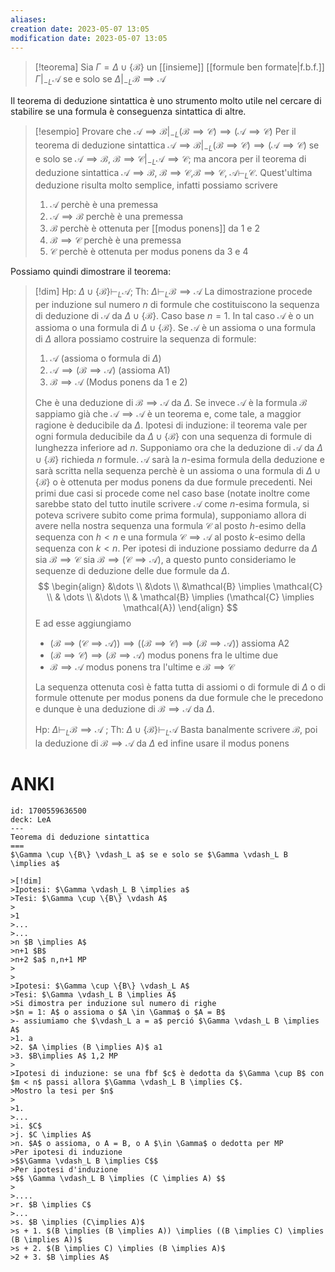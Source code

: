 ```yaml
---
aliases: 
creation date: 2023-05-07 13:05
modification date: 2023-05-07 13:05
---
```


> [!teorema]
> Sia $\Gamma = \Delta \cup \{ \mathcal{B} \}$ un [[insieme]] [[formule ben formate|f.b.f.]] $\Gamma |_{-L}  \mathcal{A}$ se e solo se $\Delta |_{-L} \mathcal{B} \implies \mathcal{A}$
> 

Il teorema di deduzione sintattica è uno strumento molto utile nel cercare di stabilire se una formula è conseguenza sintattica di altre.

>[!esempio]
>Provare che $\mathcal{A} \implies \mathcal{B} |_{-L} (\mathcal{B} \implies \mathcal{C}) \implies (\mathcal{A} \implies \mathcal{C})$
>Per il teorema di deduzione sintattica $\mathcal{A} \implies \mathcal{B} |_{-L} (\mathcal{B} \implies \mathcal{C}) \implies (\mathcal{A} \implies \mathcal{C})$ se e solo se $\mathcal{A} \implies \mathcal{B}$, $\mathcal{B} \implies \mathcal{C} |_{-L} \mathcal{A} \implies \mathcal{C}$; ma ancora per il teorema di deduzione sintattica $\mathcal{A} \implies \mathcal{B}$, $\mathcal{B} \implies \mathcal{C}$,$\mathcal{B} \implies \mathcal{C}$, $\mathcal{A} \vdash_{L} \mathcal{C}$.
>Quest'ultima deduzione risulta molto semplice, infatti possiamo scrivere
>1. $\mathcal{A}$ perchè è una premessa
>2. $\mathcal{A} \implies \mathcal{B}$ perchè è una premessa
>3. $\mathcal{B}$ perchè è ottenuta per [[modus ponens]] da 1 e 2
>4. $\mathcal{B} \implies \mathcal{C}$ perchè è una premessa
>5. $\mathcal{C}$ perchè è ottenuta per modus ponens da 3 e 4

Possiamo quindi dimostrare il teorema:

>[!dim]
> Hp: $\Delta \cup \{ \mathcal{B} \} \vdash_{L} \mathcal{A}$; Th: $\Delta \vdash_{L} \mathcal{B} \implies \mathcal{A}$
> La dimostrazione procede per induzione sul numero $n$ di formule che costituiscono la sequenza di deduzione di $\mathcal{A}$ da $\Delta \cup \{ \mathcal{B} \}$.
> Caso base $n = 1$. In tal caso $\mathcal{A}$ è o un assioma o una formula di $\Delta \cup \{ \mathcal{B} \}$.
> Se $\mathcal{A}$ è un assioma o una formula di $\Delta$ allora possiamo costruire la sequenza di formule:
> 1. $\mathcal{A}$ (assioma o formula di $\Delta$)
> 2. $\mathcal{A} \implies (\mathcal{B} \implies \mathcal{A})$ (assioma A1)
> 3. $\mathcal{B} \implies \mathcal{A}$ (Modus ponens da 1 e 2)
> 
>Che è una deduzione di $\mathcal{B} \implies \mathcal{A}$ da $\Delta$.
>Se invece $\mathcal{A}$ è la formula $\mathcal{B}$ sappiamo già che $\mathcal{A} \implies \mathcal{A}$ è un teorema e, come tale, a maggior ragione è deducibile da $\Delta$.
>Ipotesi di induzione: il teorema vale per ogni formula deducibile da $\Delta \cup \{ \mathcal{B} \}$ con una sequenza di formule di lunghezza inferiore ad $n$.
>Supponiamo ora che la deduzione di $\mathcal{A}$ da $\Delta \cup \{ \mathcal{B} \}$ richieda $n$ formule.
>$\mathcal{A}$ sarà la $n$-esima formula della deduzione e sarà scritta nella sequenza perchè è un assioma o una formula di $\Delta \cup \{ \mathcal{B} \}$ o è ottenuta per modus ponens da due formule precedenti.
>Nei primi due casi si procede come nel caso base (notate inoltre come sarebbe stato del tutto inutile scrivere $\mathcal{A}$ come $n$-esima formula, si poteva scrivere subito come prima formula), supponiamo allora di avere nella nostra sequenza una formula $\mathcal{C}$ al posto $h$-esimo della sequenza con $h < n$ e una formula $\mathcal{C} \implies \mathcal{A}$ al posto $k$-esimo della sequenza con $k < n$.
>Per ipotesi di induzione possiamo dedurre da $\Delta$ sia $\mathcal{B} \implies \mathcal{C}$ sia $\mathcal{B} \implies (\mathcal{C} \implies \mathcal{A})$, a questo punto consideriamo le sequenze di deduzione delle due formule da $\Delta$.
> $$ \begin{align}
>&\dots \\
>&\dots \\
>&\mathcal{B} \implies \mathcal{C} \\
>& \dots \\
>&\dots \\
> & \mathcal{B} \implies (\mathcal{C} \implies \mathcal{A})
>\end{align} $$
>E ad esse aggiungiamo
>- $(\mathcal{B} \implies (\mathcal{C} \implies \mathcal{A})) \implies ((\mathcal{B} \implies \mathcal{C}) \implies (\mathcal{B} \implies \mathcal{A}))$ assioma A2
>- $(\mathcal{B} \implies \mathcal{C}) \implies (\mathcal{B} \implies \mathcal{A})$ modus ponens fra le ultime due
>- $\mathcal{B} \implies \mathcal{A}$ modus ponens tra l'ultime e $\mathcal{B} \implies \mathcal{C}$
>
>La sequenza ottenuta così è fatta tutta di assiomi o di formule di $\Delta$ o di formule ottenute per modus ponens da due formule che le precedono e dunque è una deduzione di $\mathcal{B} \implies \mathcal{A}$ da $\Delta$.
>
>Hp: $\Delta \vdash_{L} \mathcal{B} \implies \mathcal{A}$ ; Th: $\Delta \cup \{ \mathcal{B} \} \vdash_{L}\mathcal{A}$
>Basta banalmente scrivere $\mathcal{B}$, poi la deduzione di $\mathcal{B} \implies \mathcal{A}$ da $\Delta$ ed infine usare il modus ponens

# ANKI

```anki
id: 1700559636500
deck: LeA
---
Teorema di deduzione sintattica
===
$\Gamma \cup \{B\} \vdash_L a$ se e solo se $\Gamma \vdash_L B \implies a$

>[!dim]
>Ipotesi: $\Gamma \vdash_L B \implies a$
>Tesi: $\Gamma \cup \{B\} \vdash A$
>
>1
>...
>...
>n $B \implies A$
>n+1 $B$
>n+2 $a$ n,n+1 MP
>
>
>Ipotesi: $\Gamma \cup \{B\} \vdash_L A$
>Tesi: $\Gamma \vdash_L B \implies A$
>Si dimostra per induzione sul numero di righe
>$n = 1: A$ o assioma o $A \in \Gamma$ o $A = B$
>- assiumiamo che $\vdash_L a = a$ perció $\Gamma \vdash_L B \implies A$
>1. a
>2. $A \implies (B \implies A)$ a1
>3. $B\implies A$ 1,2 MP
>
>Ipotesi di induzione: se una fbf $c$ è dedotta da $\Gamma \cup B$ con $m < n$ passi allora $\Gamma \vdash_L B \implies C$.
>Mostro la tesi per $n$
>
>1.
>...
>i. $C$
>j. $C \implies A$
>n. $A$ o assioma, o A = B, o A $\in \Gamma$ o dedotta per MP
>Per ipotesi di induzione
>$$\Gamma \vdash_L B \implies C$$
>Per ipotesi d'induzione
>$$ \Gamma \vdash_L B \implies (C \implies A) $$
>
>....
>r. $B \implies C$
>...
>s. $B \implies (C\implies A)$
>s + 1. $(B \implies (B \implies A)) \implies ((B \implies C) \implies (B \implies A))$
>s + 2. $(B \implies C) \implies (B \implies A)$
>2 + 3. $B \implies A$


```
